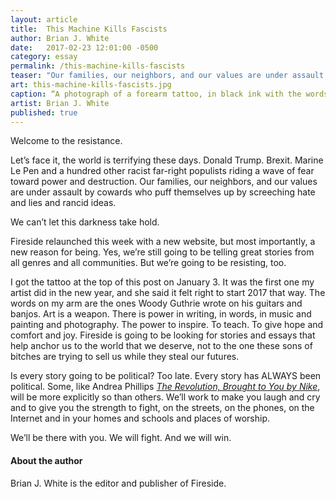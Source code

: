 ```yaml
---
layout: article
title:  This Machine Kills Fascists
author: Brian J. White
date:   2017-02-23 12:01:00 -0500
category: essay
permalink: /this-machine-kills-fascists
teaser: "Our families, our neighbors, and our values are under assault by cowards who puff themselves up by screeching hate and lies and rancid ideas."
art: this-machine-kills-fascists.jpg
caption: “A photograph of a forearm tattoo, in black ink with the words ‘This Machine Kills Fascists’ above a fountain pen.“
artist: Brian J. White
published: true
---
```

Welcome to the resistance.

Let’s face it, the world is terrifying these days. Donald Trump. Brexit. Marine Le Pen and a hundred other racist far-right populists riding a wave of fear toward power and destruction. Our families, our neighbors, and our values are under assault by cowards who puff themselves up by screeching hate and lies and rancid ideas.

We can’t let this darkness take hold.

Fireside relaunched this week with a new website, but most importantly, a new reason for being. Yes, we’re still going to be telling great stories from all genres and all communities. But we’re going to be resisting, too.

I got the tattoo at the top of this post on January 3. It was the first one my artist did in the new year, and she said it felt right to start 2017 that way. The words on my arm are the ones Woody Guthrie wrote on his guitars and banjos. Art is a weapon. There is power in writing, in words, in music and painting and photography. The power to inspire. To teach. To give hope and comfort and joy. Fireside is going to be looking for stories and essays that help anchor us to the world that we deserve, not to the one these sons of bitches are trying to sell us while they steal our futures.

Is every story going to be political? Too late. Every story has ALWAYS been political. Some, like Andrea Phillips *[The Revolution, Brought to You by Nike](http://firesidefiction.com/the-revolution-brought-to-you-by-nike)*, will be more explicitly so than others. We’ll work to make you laugh and cry and to give you the strength to fight, on the streets, on the phones, on the Internet and in your homes and schools and places of worship.

We’ll be there with you. We will fight. And we will win.

#### About the author

Brian J. White is the editor and publisher of Fireside.

